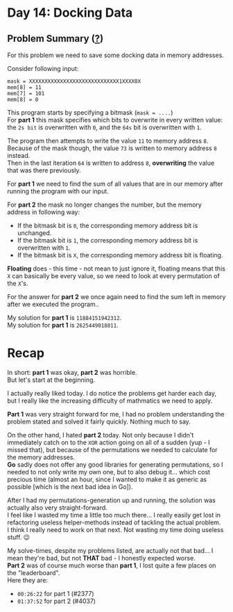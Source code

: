 # Day 14: Docking Data
## Problem Summary ([?](https://adventofcode.com/2020/day/14))

For this problem we need to save some docking data in memory addresses.

Consider following input:
```
mask = XXXXXXXXXXXXXXXXXXXXXXXXXXXXX1XXXX0X
mem[8] = 11
mem[7] = 101
mem[8] = 0
```

This program starts by specifying a bitmask (`mask = ....`)  
For **part 1** this mask specifies which bits to overwrite in every written value: the `2s bit` is overwritten with `0`, and the `64s` bit is overwritten with `1`.

The program then attempts to write the value `11` to memory address `8`.  
Because of the mask though, the value `73` is written to memory address `8` instead.  
Then in the last iteration `64` is written to address `8`, **overwriting** the value that was there previously.

For **part 1** we need to find the sum of all values that are in our memory after running the program with our input.

For **part 2** the mask no longer changes the number, but the memory address in following way:  
- If the bitmask bit is `0`, the corresponding memory address bit is unchanged.
- If the bitmask bit is `1`, the corresponding memory address bit is overwritten with `1`.
- If the bitmask bit is `X`, the corresponding memory address bit is floating.

**Floating** does - this time - not mean to just ignore it, floating means that this `X` can basically be every value, so we need to look at every permutation of the `X`'s.

For the answer for **part 2** we once again need to find the sum left in memory after we executed the program..

My solution for **part 1** is `11884151942312`.  
My solution for **part 1** is `2625449018811`.

# Recap

In short: **part 1** was okay, **part 2** was horrible.  
But let's start at the beginning.

I actually really liked today. I do notice the problems get harder each day, but I really like the increasing difficulty of mathmatics we need to apply.

**Part 1** was very straight forward for me, I had no problem understanding the problem stated and solved it fairly quickly. Nothing much to say.

On the other hand, I hated **part 2** today. Not only because I didn't immediately catch on to the `XOR` action going on all of a sudden (yup - I missed that), but because of the permutations we needed to calculate for the memory addresses.  
**Go** sadly does not offer any good libraries for generating permutations, so I needed to not only write my own one, but to also debug it... which cost precious time (almost an hour, since I wanted to make it as generic as possible [which is the next bad idea in Go]).

After I had my permutations-generation up and running, the solution was actually also very straight-forward.  
I feel like I wasted my time a little too much there... I really easily get lost in refactoring useless helper-methods instead of tackling the actual problem.  
I think I really need to work on that next. Not wasting my time doing useless stuff. 😉

My solve-times, despite my problems listed, are actually not that bad... I mean they're bad, but not **THAT** bad - I honestly expected worse.  
**Part 2** was of course much worse than **part 1**, I lost quite a few places on the "leaderboard".  
Here they are:
- `00:26:22` for part 1 (#2377)
- `01:37:52` for part 2 (#4037)
